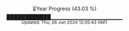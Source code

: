 <p align="center">
⏳Year Progress (43.03 %)<br>
████████████▁▁▁▁▁▁▁▁▁▁▁▁▁▁▁▁▁▁ <br>
<sub>Updated: Thu, 06 Jun 2024 12:05:43 GMT</sub>
</p>

